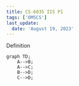 ```yaml
---
title: CS-6035 IIS P1
tags: ['OMSCS']
last_update:
  date: 'August 19, 2023'
---
```


Definition

```mermaid
graph TD;
    A-->B;
    A-->C;
    B-->D;
    C-->D;
```
